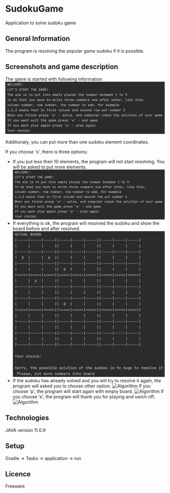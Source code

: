 # SudokuGame
Application to solve sudoku game

## General Information
The program is resolving the popular game sudoku if it is possible.

## Screenshots and game description
The game is started with following information
![Algorithm](src/main/resources/screenshots/start.png)

Additionaly, you can put more than one sudoku element coordinates.

If you choose 's', there is three options:
* If you put less then 10 elements, the program will not start resolving. You will be asked to put more elements.
![Algorithm](src/main/resources/screenshots/start.png)
* If everything is ok, the program will resolved the sudoku and show the board before and after resolved.
![Algorithm](src/main/resources/screenshots/solve1.png)
* If the sudoku has already solved and you will try to resolve it again, the program will asked you to choose other option.
![Algorithm](src/main/resources/screenshots/1.png)
If you choose 'p', the program will start again with empty board.
![Algorithm](src/main/resources/screenshots/1.png)
If you choose 'e', the program will thank you for playing and swich off.
![Algorithm](src/main/resources/screenshots/1.png)

 
## Technologies
JAVA version 11.0.9
 
## Setup
Gradle -> Tasks -> application -> run
 
## Licence
Freeware
